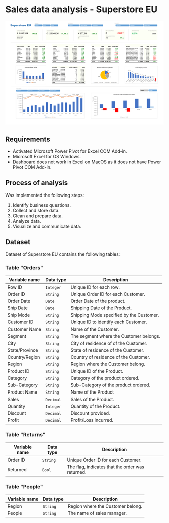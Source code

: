 # Sales data analysis - Superstore EU

![alt text](https://github.com/daluchkin/superstore-eu-sales-analysis/blob/main/Dashboard.png?raw=true)

## Requirements

* Activated Microsoft Power Pivot for Excel COM Add-in.
* Microsoft Excel for OS Windows.
* Dashboard does not work in Excel on MacOS as it does not have Power Pivot COM Add-in.


## Process of analysis

Was implemented the following steps:

1. Identify business questions.
1. Collect and store data.
1. Clean and prepare data. 
1. Analyze data.
1. Visualize and communicate data.


## Dataset

Dataset of Superstore EU contains the following tables:


### Table "Orders"

| Variable name | Data type | Description |
|---|---|---|
| Row ID | `Integer` | Unique ID for each row. |
| Order ID | `String` | Unique Order ID for each Customer. |
| Order Date | `Date` | Order Date of the product. |	
| Ship Date | `Date` | Shipping Date of the Product. |
| Ship Mode | `String` | Shipping Mode specified by the Customer. |
| Customer ID | `String` | Unique ID to identify each Customer. |
| Customer Name	| `String` |  Name of the Customer.|
| Segment | `String` |  The segment where the Customer belongs. |
| City | `String` | City of residence of of the Customer. |
| State/Province | `String` | State of residence of the Customer. |
| Country/Region | `String` | Country of residence of the Customer. |	
| Region | `String` | Region where the Customer belong. |
| Product ID | `String` | Unique ID of the Product. |
| Category | `String` | Category of the product ordered. |
| Sub-Category | `String` | Sub-Category of the product ordered. |
| Product Name | `String` | Name of the Product |
| Sales | `Decimal` | Sales of the Product. |
| Quantity | `Integer` | Quantity of the Product. |
| Discount | `Decimal` | Discount provided. |
| Profit | `Decimal` | Profit/Loss incurred. |


### Table "Returns"

| Variable name | Data type | Description |
| --- | --- | --- |
| Order ID | `String` | Unique Order ID for each Customer. |
| Returned | `Bool` | The flag, indicates that the order was returned. |


### Table "People"

| Variable name | Data type | Description |
| --- | --- | --- |
| Region | `String` | Region where the Customer belong. |
| People | `String` | The name of sales manager. |



